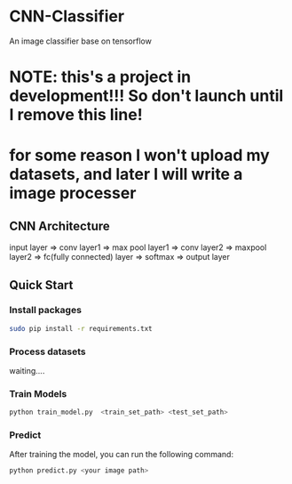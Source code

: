 # CNN-Classifier
An image classifier base on tensorflow

# NOTE: this's a project in development!!! So don't launch until I remove this line!

# for some reason I won't upload my datasets, and later I will write a image processer

## CNN Architecture

input layer => conv layer1 => max pool layer1 => conv layer2 => maxpool layer2 => fc(fully connected) layer => softmax => output layer

## Quick Start

### Install packages

```sh
sudo pip install -r requirements.txt
```

### Process datasets

waiting....


### Train Models

```sh
python train_model.py  <train_set_path> <test_set_path>
```

### Predict

After training the model, you can run the following command:

```sh
python predict.py <your image path>
```
